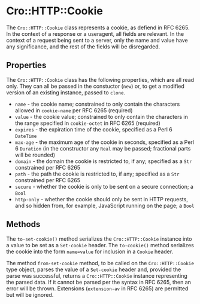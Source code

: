 # Cro::HTTP::Cookie

The `Cro::HTTP::Cookie` class represents a cookie, as defiend in RFC 6265. In
the context of a response or a useragent, all fields are relevant. In the
context of a request being sent to a server, only the name and value have any
significance, and the rest of the fields will be disregarded.

## Properties

The `Cro::HTTP::Cookie` class has the following properties, which are all
read only. They can all be passed in the constuctor (`new`) or, to get a
modified version of an existing instance, passed to `clone`.

* `name` - the cookie name; constrained to only contain the characters
  allowed in `cookie-name` per RFC 6265 (required)
* `value` - the cookie value; constrained to only contain the characters
  in the range specified in `cookie-octet` in RFC 6265 (required)
* `expires` - the expiration time of the cookie, specified as a Perl 6
  `DateTime`
* `max-age` - the maximum age of the cookie in seconds, specified as a Perl 6
  `Duration` (in the constructor any `Real` may be passed; fractional parts
  will be rounded)
* `domain` - the domain the cookie is restricted to, if any; specified as a
  `Str` constrained per RFC 6265
* `path` - the path the cookie is restricted to, if any; specified as a `Str`
  constrained per RFC 6265
* `secure` - whether the cookie is only to be sent on a secure connection;
  a `Bool`
* `http-only` - whether the cookie should only be sent in HTTP requests, and
  so hidden from, for example, JavaScript running on the page; a `Bool`

## Methods

The `to-set-cookie()` method serializes the `Cro::HTTP::Cookie` instance
into a value to be set as a `Set-cookie` header. The `to-cookie()` method
serializes the cookie into the form `name=value` for inclusion in a `Cookie`
header.

The method `from-set-cookie` method, to be called on the `Cro::HTTP::Cookie`
type object, parses the value of a `Set-cookie` header and, provided the
parse was successful, returns a `Cro::HTTP::Cookie` instance representing the
parsed data. If it cannot be parsed per the syntax in RFC 6265, then an error
will be thrown. Extensions (`extension-av` in RFC 6265) are permitted but will
be ignored.
